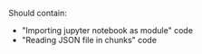 Should contain:
  * "Importing jupyter notebook as module" code
  * "Reading JSON file in chunks" code
